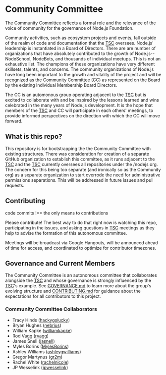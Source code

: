# Community Committee
The Community Committee reflects a formal role and the relevance of the voice of community for the governance of Node.js Foundation.

Community activities, such as ecosystem projects and events, fall outside of the realm of code and documentation that the [TSC](https://github.com/nodejs/TSC) oversees. Node.js' leadership is instantiated in a Board of Directors. There are are number of organizations that have absolutely contributed to the growth of Node.js-- NodeSchool, NodeBots, and thousands of individual meetups. This is not an exhaustive list. The champions of these organizations have very different skillsets, talents, and concerns. The community organizations of Node.js have long been important to the growth and vitality of the project and will be recognized as the Community Committee (CC) as represented on the Board by the existing Individual Membership Board Directors.

The CC is an automonous group operating adjacent to the [TSC](https://github.com/nodejs/TSC) but is excited to collaborate with and be inspired by the lessons learned and wins celebrated in the many years of Node.js development. It is the hope that members of the [TSC](https://github.com/nodejs/TSC) and CC will participate in each others' meetings, to provide informed perspectives on the direction with which the CC will move forward.

## What is this repo?
This repository is for bootstrapping the the Community Committee with existing structures. There was consideration for creation of a separate GitHub organization to establish this committee, as it runs adjacent to the [TSC](https://github.com/nodejs/TSC) and the [TSC](https://github.com/nodejs/TSC) currently oversees all repositories under the /nodejs org. The concern for this being too separate (and ironically so as the Community org) as a separate organization to start overrode the need for administrative permissions separations. This will be addressed in future issues and pull requests.

## Contributing
code commits !== the only means to contributions

Please contribute! The best way to do that right now is watching this repo, participating in the issues, and asking questions in [TSC](https://github.com/nodejs/TSC) meetings as they help to advise the formation of this autonomous committee.

Meetings will be broadcast via Google Hangouts, will be announced ahead of time for access, and coordinated to optimize for contributor timezones.

## Governance and Current Members

The Community Committee is an autonomous committee that collaborates alongside the [TSC](https://github.com/nodejs/TSC) and whose governance is strongly influenced by the [TSC](https://github.com/nodejs/TSC)'s example. See [GOVERNANCE.md](./GOVERNANCE.md) to learn more about the group's evolving structure and [CONTRIBUTING.md](./CONTRIBUTING.md) for guidance about the expectations for all contributors to this project.

### Community Committee Collaborators
- Tracy Hinds ([hackygolucky](https://github.com/hackygolucky))
- Bryan Hughes ([nebrius](https://github.com/nebrius))
- William Kapke ([williamkapke](https://github.com/williamkapke))
- Rod Vagg ([rvagg](https://github.com/rvagg))
- James Snell ([jasnell](https://github.com/jasnell))
- Myles Borins ([MylesBorins](https://github.com/MylesBorins))
- Ashley Williams ([ashleygwilliams](https://github.com/ashleygwilliams))
- Gregor Martynus ([gr2m](https://github.com/gr2m))
- Rachel White ([rachelnicole](https://github.com/rachelnicole))
- JP Wesselink ([jpwesselink](https://github.com/jpwesselink))
